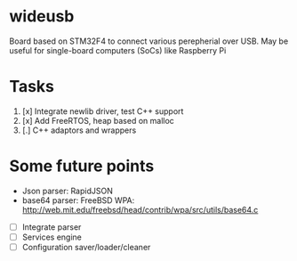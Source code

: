 # wideusb

Board based on STM32F4 to connect various perepherial over USB. May be useful for single-board computers (SoCs) like Raspberry Pi

Tasks
=====
1. [x] Integrate newlib driver, test C++ support
2. [x] Add FreeRTOS, heap based on malloc
3. [.] C++ adaptors and wrappers



Some future points
=====
- Json parser: RapidJSON
- base64 parser: FreeBSD WPA: http://web.mit.edu/freebsd/head/contrib/wpa/src/utils/base64.c
- [ ] Integrate parser
- [ ] Services engine
- [ ] Configuration saver/loader/cleaner
